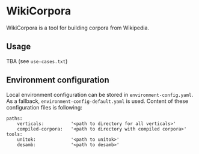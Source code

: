 WikiCorpora
===========

WikiCorpora is a tool for building corpora from Wikipedia.

Usage
-----

TBA (see `use-cases.txt`)

Environment configuration
-------------------------

Local environment configuration can be stored in `environment-config.yaml`.
As a fallback, `environment-config-default.yaml` is used. Content of these
configuration files is following:

```
paths:
    verticals:          '<path to directory for all verticals>'
    compiled-corpora:   '<path to directory with compiled corpora>'
tools:
    unitok:             '<path to unitok>'
    desamb:             '<path to desamb>'
```
